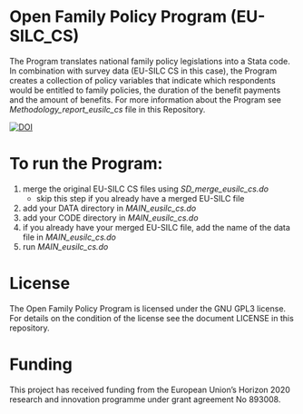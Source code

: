 # Open Family Policy Program (EU-SILC_CS)

The Program translates national family policy legislations into a Stata code. In combination with survey data (EU-SILC CS in this case), the Program creates a collection of policy variables that indicate which respondents would be entitled to family policies, the duration of the benefit payments and the amount of benefits. For more information about the Program see _Methodology_report_eusilc_cs_ file in this Repository. 

[![DOI](https://zenodo.org/badge/399796332.svg)](https://zenodo.org/badge/latestdoi/399796332)

# To run the Program:
1. merge the original EU-SILC CS files using _SD_merge_eusilc_cs.do_ 
    - skip this step if you already have a merged EU-SILC file
3. add your DATA directory in _MAIN_eusilc_cs.do_
4. add your CODE directory in _MAIN_eusilc_cs.do_
5. if you already have your merged EU-SILC file, add the name of the data file in _MAIN_eusilc_cs.do_
6. run _MAIN_eusilc_cs.do_


# License 

The Open Family Policy Program is licensed under the GNU GPL3 license. For details on the condition of the license see the document LICENSE in this repository.


# Funding 

This project has received funding from the European Union’s Horizon 2020 research and innovation programme under grant agreement No 893008.


